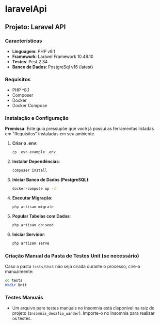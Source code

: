 # laravelApi

## Projeto: Laravel API

### Características
- **Linguagem**: PHP v8.1
- **Framework**: Laravel Framework 10.48.10
- **Testes**: Pest 2.34
- **Banco de Dados**: PostgreSql v16 (latest)

### Requisitos
- PHP ^8.1
- Composer
- Docker
- Docker Compose

### Instalação e Configuração

**Premissa**: Este guia pressupõe que você já possui as ferramentas listadas em "Requisitos" instaladas em seu ambiente.

1. **Criar o .env**:
    ```sh
    cp .evn.example .env
    ```

2. **Instalar Dependências**:
    ```sh
    composer install
    ```

3. **Iniciar Banco de Dados (PostgreSQL)**:
    ```sh
    docker-compose up -d
    ```

4. **Executar Migração**:
    ```sh
    php artisan migrate
    ```

5. **Popular Tabelas com Dados**:
    ```sh
    php artisan db:seed
    ```

6. **Iniciar Servidor**:
    ```sh
    php artisan serve
    ```

### Criação Manual da Pasta de Testes Unit (se necessário)

Caso a pasta `tests/Unit` não seja criada durante o processo, crie-a manualmente:
```sh
cd tests
mkdir Unit
```

### Testes Manuais

   - Um arquivo para testes manuais no Insomnia está disponível na raiz do projeto (`Insomnia_desafio_wander`). Importe-o no Insomnia para realizar os testes.


